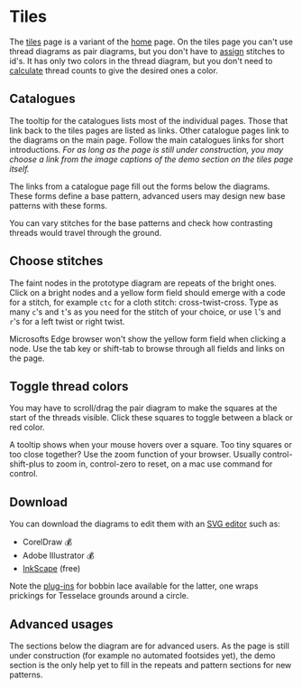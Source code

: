 Tiles
=====

The [tiles] page is a variant of the [home] page.
On the tiles page you can't use thread diagrams as pair diagrams,
but you don't have to [assign] stitches to id's.
It has only two colors in the thread diagram,
but you don't need to [calculate] thread counts
to give the desired ones a color.

[tiles]: /GroundForge/tiles
[home]: /GroundForge
[assign]: /GroundForge/help/Choose-Stitches#assign-stitches
[calculate]: /GroundForge/help/Thread-Colors


Catalogues
----------
The tooltip for the catalogues lists most of the individual pages.
Those that link back to the tiles pages are listed as links.
Other catalogue pages link to the diagrams on the main page.
Follow the main catalogues links for short introductions.
_For as long as the page is still under construction,
you may choose a link from the image captions of the demo section
on the tiles page itself._

The links from a catalogue page fill out the forms below the diagrams.
These forms define a base pattern, advanced users may design
new base patterns with these forms.

You can vary stitches for the base patterns and check how
contrasting threads would travel through the ground.


Choose stitches
---------------
The faint nodes in the prototype diagram are repeats of the bright ones.
Click on a bright nodes and a yellow form field should emerge with a code
for a stitch, for example `ctc` for a cloth stitch: cross-twist-cross.
Type as many `c`'s and `t`'s as you need for the stitch of your choice,
or use `l`'s and `r`'s for a left twist or right twist.

Microsofts Edge browser won't show the yellow form field when clicking a node.
Use the tab key or shift-tab to browse through all fields and links on the page.

Toggle thread colors
--------------------
You may have to scroll/drag the pair diagram to make
the squares at the start of the threads visible.
Click these squares to toggle between a black or red color.

A tooltip shows when your mouse hovers over a square. 
Too tiny squares or too close together? Use the zoom function of your browser.
Usually control-shift-plus to zoom in, control-zero to reset,
on a mac use command for control.

Download
--------
You can download the diagrams to edit them with an [SVG editor] such as:
- CorelDraw 💰
- Adobe Illustrator 💰
- [InkScape](http://www.inkscape.org/) (free)

Note the [plug-ins] for bobbin lace available for the latter,
one wraps prickings for Tesselace grounds around a circle.

[plug-ins]: https://d-bl.github.io/inkscape-bobbinlace/
[SVG editor]: https://en.wikipedia.org/wiki/Comparison_of_vector_graphics_editors#File_format_support

Advanced usages
---------------
The sections below the diagram are for advanced users.
As the page is still under construction (for example no automated footsides yet),
the demo section is the only help yet to fill in the repeats and pattern sections
for new patterns. 
